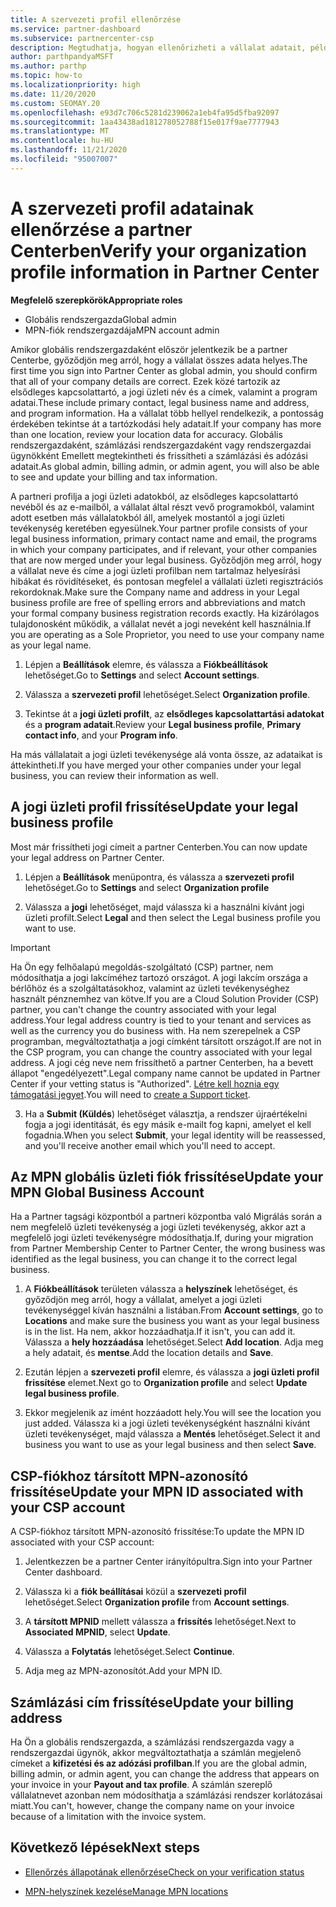 ```yaml
---
title: A szervezeti profil ellenőrzése
ms.service: partner-dashboard
ms.subservice: partnercenter-csp
description: Megtudhatja, hogyan ellenőrizheti a vállalat adatait, például az elsődleges kapcsolattartási, a lakcím-és a program-információkat. A jogi és számlázási címeket is frissítheti.
author: parthpandyaMSFT
ms.author: parthp
ms.topic: how-to
ms.localizationpriority: high
ms.date: 11/20/2020
ms.custom: SEOMAY.20
ms.openlocfilehash: e93d7c706c5281d239062a1eb4fa95d5fba92097
ms.sourcegitcommit: 1aa43438ad181278052788f15e017f9ae7777943
ms.translationtype: MT
ms.contentlocale: hu-HU
ms.lasthandoff: 11/21/2020
ms.locfileid: "95007007"
---
```

# <a name="verify-your-organization-profile-information-in-partner-center"></a><span data-ttu-id="61831-104">A szervezeti profil adatainak ellenőrzése a partner Centerben</span><span class="sxs-lookup"><span data-stu-id="61831-104">Verify your organization profile information in Partner Center</span></span>

<span data-ttu-id="61831-105">**Megfelelő szerepkörök**</span><span class="sxs-lookup"><span data-stu-id="61831-105">**Appropriate roles**</span></span>

- <span data-ttu-id="61831-106">Globális rendszergazda</span><span class="sxs-lookup"><span data-stu-id="61831-106">Global admin</span></span>
- <span data-ttu-id="61831-107">MPN-fiók rendszergazdája</span><span class="sxs-lookup"><span data-stu-id="61831-107">MPN account admin</span></span>

<span data-ttu-id="61831-108">Amikor globális rendszergazdaként először jelentkezik be a partner Centerbe, győződjön meg arról, hogy a vállalat összes adata helyes.</span><span class="sxs-lookup"><span data-stu-id="61831-108">The first time you sign into Partner Center as global admin, you should confirm that all of your company details are correct.</span></span> <span data-ttu-id="61831-109">Ezek közé tartozik az elsődleges kapcsolattartó, a jogi üzleti név és a címek, valamint a program adatai.</span><span class="sxs-lookup"><span data-stu-id="61831-109">These include primary contact, legal business name and address, and program information.</span></span> <span data-ttu-id="61831-110">Ha a vállalat több hellyel rendelkezik, a pontosság érdekében tekintse át a tartózkodási hely adatait.</span><span class="sxs-lookup"><span data-stu-id="61831-110">If your company has more than one location, review your location data for accuracy.</span></span> <span data-ttu-id="61831-111">Globális rendszergazdaként, számlázási rendszergazdaként vagy rendszergazdai ügynökként Emellett megtekintheti és frissítheti a számlázási és adózási adatait.</span><span class="sxs-lookup"><span data-stu-id="61831-111">As global admin, billing admin, or admin agent, you will also be able to see and update your billing and tax information.</span></span>

<span data-ttu-id="61831-112">A partneri profilja a jogi üzleti adatokból, az elsődleges kapcsolattartó nevéből és az e-mailből, a vállalat által részt vevő programokból, valamint adott esetben más vállalatokból áll, amelyek mostantól a jogi üzleti tevékenység keretében egyesülnek.</span><span class="sxs-lookup"><span data-stu-id="61831-112">Your partner profile consists of your legal business information, primary contact name and email, the programs in which your company participates, and if relevant, your other companies that are now merged under your legal business.</span></span> <span data-ttu-id="61831-113">Győződjön meg arról, hogy a vállalat neve és címe a jogi üzleti profilban nem tartalmaz helyesírási hibákat és rövidítéseket, és pontosan megfelel a vállalati üzleti regisztrációs rekordoknak.</span><span class="sxs-lookup"><span data-stu-id="61831-113">Make sure the Company name and address in your Legal business profile are free of spelling errors and abbreviations and match your formal company business registration records exactly.</span></span> <span data-ttu-id="61831-114">Ha kizárólagos tulajdonosként működik, a vállalat nevét a jogi neveként kell használnia.</span><span class="sxs-lookup"><span data-stu-id="61831-114">If you are operating as a Sole Proprietor, you need to use your company name as your legal name.</span></span>

1. <span data-ttu-id="61831-115">Lépjen a **Beállítások** elemre, és válassza a **Fiókbeállítások** lehetőséget.</span><span class="sxs-lookup"><span data-stu-id="61831-115">Go to **Settings** and select **Account settings**.</span></span>
 
1. <span data-ttu-id="61831-116">Válassza a **szervezeti profil** lehetőséget.</span><span class="sxs-lookup"><span data-stu-id="61831-116">Select **Organization profile**.</span></span> 

2. <span data-ttu-id="61831-117">Tekintse át a **jogi üzleti profilt**, az **elsődleges kapcsolattartási adatokat** és a **program adatait**.</span><span class="sxs-lookup"><span data-stu-id="61831-117">Review your **Legal business profile**, **Primary contact info**, and your **Program info**.</span></span>

<span data-ttu-id="61831-118">Ha más vállalatait a jogi üzleti tevékenysége alá vonta össze, az adataikat is áttekintheti.</span><span class="sxs-lookup"><span data-stu-id="61831-118">If you have merged your other companies under your legal business, you can review their information as well.</span></span> 

## <a name="update-your-legal-business-profile"></a><span data-ttu-id="61831-119">A jogi üzleti profil frissítése</span><span class="sxs-lookup"><span data-stu-id="61831-119">Update your legal business profile</span></span>

<span data-ttu-id="61831-120">Most már frissítheti jogi címeit a partner Centerben.</span><span class="sxs-lookup"><span data-stu-id="61831-120">You can now update your legal address on Partner Center.</span></span>

1. <span data-ttu-id="61831-121">Lépjen a **Beállítások** menüpontra, és válassza a **szervezeti profil** lehetőséget.</span><span class="sxs-lookup"><span data-stu-id="61831-121">Go to **Settings** and select **Organization profile**</span></span>


2. <span data-ttu-id="61831-122">Válassza a **jogi**  lehetőséget, majd válassza ki a használni kívánt jogi üzleti profilt.</span><span class="sxs-lookup"><span data-stu-id="61831-122">Select **Legal**  and then select the Legal business profile you want to use.</span></span>

>[!Important]
><span data-ttu-id="61831-123">Ha Ön egy felhőalapú megoldás-szolgáltató (CSP) partner, nem módosíthatja a jogi lakcíméhez tartozó országot. A jogi lakcím országa a bérlőhöz és a szolgáltatásokhoz, valamint az üzleti tevékenységhez használt pénznemhez van kötve.</span><span class="sxs-lookup"><span data-stu-id="61831-123">If you are a Cloud Solution Provider (CSP) partner, you can't change the country associated with your legal address.Your legal address country is tied to your tenant and services as well as the currency you do business with.</span></span> <span data-ttu-id="61831-124">Ha nem szerepelnek a CSP programban, megváltoztathatja a jogi címként társított országot.</span><span class="sxs-lookup"><span data-stu-id="61831-124">If are not in the CSP program, you can change the country associated with your legal address.</span></span> <span data-ttu-id="61831-125">A jogi cég neve nem frissíthető a partner Centerben, ha a bevett állapot "engedélyezett".</span><span class="sxs-lookup"><span data-stu-id="61831-125">Legal company name cannot be updated in Partner Center if your vetting status is "Authorized".</span></span> <span data-ttu-id="61831-126">[Létre kell hoznia egy támogatási jegyet](https://partner.microsoft.com/dashboard/support/csp/servicerequests/create?stage=2&topicid=eb74583c-61b3-2124-bffc-00920e0ae772).</span><span class="sxs-lookup"><span data-stu-id="61831-126">You will need to [create a Support ticket](https://partner.microsoft.com/dashboard/support/csp/servicerequests/create?stage=2&topicid=eb74583c-61b3-2124-bffc-00920e0ae772).</span></span>

3. <span data-ttu-id="61831-127">Ha a **Submit (Küldés**) lehetőséget választja, a rendszer újraértékelni fogja a jogi identitását, és egy másik e-mailt fog kapni, amelyet el kell fogadnia.</span><span class="sxs-lookup"><span data-stu-id="61831-127">When you select **Submit**, your legal identity will be reassessed, and you'll receive another email which you'll need to accept.</span></span>

## <a name="update-your-mpn-global-business-account"></a><span data-ttu-id="61831-128">Az MPN globális üzleti fiók frissítése</span><span class="sxs-lookup"><span data-stu-id="61831-128">Update your MPN Global Business Account</span></span>

<span data-ttu-id="61831-129">Ha a Partner tagsági központból a partneri központba való Migrálás során a nem megfelelő üzleti tevékenység a jogi üzleti tevékenység, akkor azt a megfelelő jogi üzleti tevékenységre módosíthatja.</span><span class="sxs-lookup"><span data-stu-id="61831-129">If, during your migration from Partner Membership Center to Partner Center, the wrong business was identified as the legal business, you can change it to the correct legal business.</span></span>

1. <span data-ttu-id="61831-130">A **Fiókbeállítások** területen válassza a **helyszínek** lehetőséget, és győződjön meg arról, hogy a vállalat, amelyet a jogi üzleti tevékenységgel kíván használni a listában.</span><span class="sxs-lookup"><span data-stu-id="61831-130">From **Account settings**, go to **Locations** and make sure the business you want as your legal business is in the list.</span></span> <span data-ttu-id="61831-131">Ha nem, akkor hozzáadhatja.</span><span class="sxs-lookup"><span data-stu-id="61831-131">If it isn't, you can add it.</span></span> <span data-ttu-id="61831-132">Válassza a **hely hozzáadása** lehetőséget.</span><span class="sxs-lookup"><span data-stu-id="61831-132">Select **Add location**.</span></span> <span data-ttu-id="61831-133">Adja meg a hely adatait, és **mentse**.</span><span class="sxs-lookup"><span data-stu-id="61831-133">Add the location details and **Save**.</span></span>

2. <span data-ttu-id="61831-134">Ezután lépjen a **szervezeti profil** elemre, és válassza a **jogi üzleti profil frissítése** elemet.</span><span class="sxs-lookup"><span data-stu-id="61831-134">Next go to **Organization profile** and select **Update legal business profile**.</span></span>

3. <span data-ttu-id="61831-135">Ekkor megjelenik az imént hozzáadott hely.</span><span class="sxs-lookup"><span data-stu-id="61831-135">You will see the location you just added.</span></span> <span data-ttu-id="61831-136">Válassza ki a jogi üzleti tevékenységként használni kívánt üzleti tevékenységet, majd válassza a **Mentés** lehetőséget.</span><span class="sxs-lookup"><span data-stu-id="61831-136">Select it and business you want to use as your legal business and then select **Save**.</span></span>

## <a name="update-your-mpn-id-associated-with-your-csp-account"></a><span data-ttu-id="61831-137">CSP-fiókhoz társított MPN-azonosító frissítése</span><span class="sxs-lookup"><span data-stu-id="61831-137">Update your MPN ID associated with your CSP account</span></span>

<span data-ttu-id="61831-138">A CSP-fiókhoz társított MPN-azonosító frissítése:</span><span class="sxs-lookup"><span data-stu-id="61831-138">To update the MPN ID associated with your CSP account:</span></span>

1. <span data-ttu-id="61831-139">Jelentkezzen be a partner Center irányítópultra.</span><span class="sxs-lookup"><span data-stu-id="61831-139">Sign into your Partner Center dashboard.</span></span>
 
1. <span data-ttu-id="61831-140">Válassza ki a **fiók beállításai** közül a **szervezeti profil** lehetőséget.</span><span class="sxs-lookup"><span data-stu-id="61831-140">Select **Organization profile** from **Account settings**.</span></span>

1. <span data-ttu-id="61831-141">A **társított MPNID** mellett válassza a **frissítés** lehetőséget.</span><span class="sxs-lookup"><span data-stu-id="61831-141">Next to **Associated MPNID**, select **Update**.</span></span>
 
1. <span data-ttu-id="61831-142">Válassza a **Folytatás** lehetőséget.</span><span class="sxs-lookup"><span data-stu-id="61831-142">Select **Continue**.</span></span>
 
1. <span data-ttu-id="61831-143">Adja meg az MPN-azonosítót.</span><span class="sxs-lookup"><span data-stu-id="61831-143">Add your MPN ID.</span></span>


## <a name="update-your-billing-address"></a><span data-ttu-id="61831-144">Számlázási cím frissítése</span><span class="sxs-lookup"><span data-stu-id="61831-144">Update your billing address</span></span>

<span data-ttu-id="61831-145">Ha Ön a globális rendszergazda, a számlázási rendszergazda vagy a rendszergazdai ügynök, akkor megváltoztathatja a számlán megjelenő címeket a **kifizetési és az adózási profilban**.</span><span class="sxs-lookup"><span data-stu-id="61831-145">If you are the global admin, billing admin, or admin agent, you can change the address that appears on your invoice in your **Payout and tax profile**.</span></span> <span data-ttu-id="61831-146">A számlán szereplő vállalatnevet azonban nem módosíthatja a számlázási rendszer korlátozásai miatt.</span><span class="sxs-lookup"><span data-stu-id="61831-146">You can't, however, change the company name on your invoice because of a limitation with the invoice system.</span></span>

## <a name="next-steps"></a><span data-ttu-id="61831-147">Következő lépések</span><span class="sxs-lookup"><span data-stu-id="61831-147">Next steps</span></span>


- [<span data-ttu-id="61831-148">Ellenőrzés állapotának ellenőrzése</span><span class="sxs-lookup"><span data-stu-id="61831-148">Check on your verification status</span></span>](verification-responses.md)
 
- [<span data-ttu-id="61831-149">MPN-helyszínek kezelése</span><span class="sxs-lookup"><span data-stu-id="61831-149">Manage MPN locations</span></span>](manage-locations.md)



